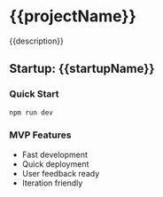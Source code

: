 # {{projectName}}

{{description}}

## Startup: {{startupName}}

### Quick Start
```bash
npm run dev
```

### MVP Features
- Fast development
- Quick deployment
- User feedback ready
- Iteration friendly
